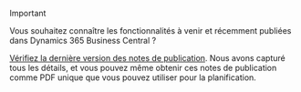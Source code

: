 > [!IMPORTANT]
>
> Vous souhaitez connaître les fonctionnalités à venir et récemment publiées dans Dynamics 365 Business Central ?
>
> [Vérifiez la dernière version des notes de publication](/business-applications-release-notes/october18/dynamics365-business-central/). Nous avons capturé tous les détails, et vous pouvez même obtenir ces notes de publication comme PDF unique que vous pouvez utiliser pour la planification.  
